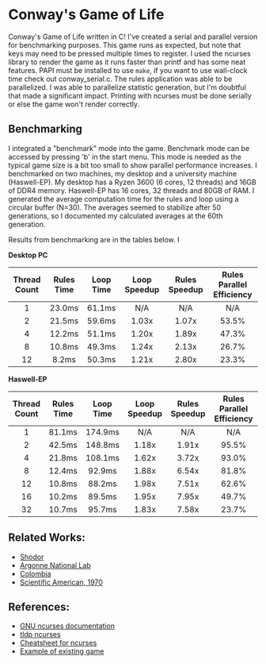 # Conway's Game of Life

Conway's Game of Life written in C! I've created a serial and parallel version for benchmarking purposes. This game runs as expected, but note that
keys may need to be pressed multiple times to register. I used the ncurses library to render the game as it runs faster than printf and has some neat
features. PAPI must be installed to use `make`, if you want to use wall-clock time check out conway_serial.c. The rules application was able to be
parallelized. I was able to parallelize statistic generation, but I'm doubtful that made a significant impact. Printing with ncurses must be done
serially or else the game won't render correctly.

## Benchmarking

I integrated a "benchmark" mode into the game. Benchmark mode can be accessed by pressing 'b' in the start menu. This mode is needed as the typical
game size is a bit too small to show parallel performance increases. I benchmarked on two machines, my desktop and a university machine (Haswell-EP).
My desktop has a Ryzen 3600 (6 cores, 12 threads) and 16GB of DDR4 memory. Haswell-EP has 16 cores, 32 threads and 80GB of RAM. I generated the
average computation time for the rules and loop using a circular buffer (N=30). The averages seemed to stabilize after 50 generations, so I documented
my calculated averages at the 60th generation.

Results from benchmarking are in the tables below. I

**Desktop PC**

| Thread Count | Rules Time | Loop Time | Loop Speedup | Rules Speedup | Rules Parallel Efficiency |
| :----------: | :--------: | :-------: | :----------: | :-----------: | :-----------------------: |
|      1      |   23.0ms   |  61.1ms  |     N/A     |      N/A      |            N/A            |
|      2      |   21.5ms   |  59.6ms  |    1.03x    |     1.07x     |           53.5%           |
|      4      |   12.2ms   |  51.1ms  |    1.20x    |     1.89x     |           47.3%           |
|      8      |   10.8ms   |  49.3ms  |    1.24x    |     2.13x     |           26.7%           |
|      12      |   8.2ms   |  50.3ms  |    1.21x    |     2.80x     |           23.3%           |

**Haswell-EP**

| Thread Count | Rules Time | Loop Time | Loop Speedup | Rules Speedup | Rules Parallel Efficiency |
| :----------: | :--------: | :-------: | :----------: | :-----------: | :-----------------------: |
|      1      |   81.1ms   |  174.9ms  |     N/A     |      N/A      |            N/A            |
|      2      |   42.5ms   |  148.8ms  |    1.18x    |     1.91x     |           95.5%           |
|      4      |   21.8ms   |  108.1ms  |    1.62x    |     3.72x     |           93.0%           |
|      8      |   12.4ms   |  92.9ms  |    1.88x    |     6.54x     |           81.8%           |
|      12      |   10.8ms   |  88.2ms  |    1.98x    |     7.51x     |           62.6%           |
|      16      |   10.2ms   |  89.5ms  |    1.95x    |     7.95x     |           49.7%           |
|      32      |   10.7ms   |  95.7ms  |    1.83x    |     7.58x     |           23.7%           |

## Related Works:

* [Shodor](http://www.shodor.org/media/content/petascale/materials/UPModules/GameOfLife/Life_Module_Document_pdf.pdf)
* [Argonne National Lab](https://wordpress.cels.anl.gov/atpesc/wp-content/uploads/sites/96/2017/08/ATPESC_2017_Track-2_2_8-1_830am_Balaji-Gropp-Thakur-Hands-on_Mlife-code-desc.pdf)
* [Colombia](https://www.cs.columbia.edu/~sedwards/classes/2021/4995-fall/reports/ParLife.pdf)
* [Scientific American, 1970](https://www.ibiblio.org/lifepatterns/october1970.html)

## References:

* [GNU ncurses documentation](https://invisible-island.net/ncurses/ncurses-intro.html)
* [tldp ncurses](https://tldp.org/HOWTO/NCURSES-Programming-HOWTO/)
* [Cheatsheet for ncurses](https://github.com/thenamankumar/ncurses-cheatsheet)
* [Example of existing game](https://github.com/AWikramanayake/conway-game-of-life)
